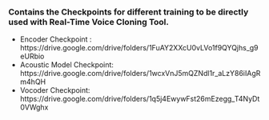 ### Contains the Checkpoints for different training to be directly used with Real-Time Voice Cloning Tool. 


<ul>
  <li> Encoder Checkpoint : https://drive.google.com/drive/folders/1FuAY2XXcU0vLVo1f9QYQjhs_g9eURbio </li>
  <li> Acoustic Model Checkpoint: https://drive.google.com/drive/folders/1wcxVnJ5mQZNdl1r_aLzY86iIAgRm4hQH </li> 
  <li> Vocoder Checkpoint: https://drive.google.com/drive/folders/1q5j4EwywFst26mEzegg_T4NyDt0VWghx </li>
</ul>
    
    
